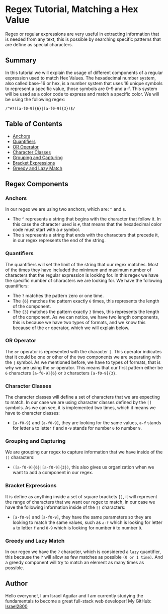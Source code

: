 # Regex Tutorial, Matching a Hex Value

Regex or regular expressions are very useful in extracting information that is needed from any text, this is possible by searching specific patterns that are define as special characters.

## Summary

In this tutorial we will explain the usage of different components of a regular expression used to match Hex Values. The hexadecimal number system, also called base-16 or hex, is a number system that uses 16 unique symbols to represent a specific value, those symbols are 0-9 and a-f. This system will be used as a color code to express and match a specific color. We will be using the following regex:
```
/^#?([a-f0-9]{6}|[a-f0-9]{3})$/
```
## Table of Contents

- [Anchors](#anchors)
- [Quantifiers](#quantifiers)
- [OR Operator](#or-operator)
- [Character Classes](#character-classes)
- [Grouping and Capturing](#grouping-and-capturing)
- [Bracket Expressions](#bracket-expressions)
- [Greedy and Lazy Match](#greedy-and-lazy-match)

## Regex Components

### Anchors
In our regex we are using two anchors, which are:
`^` and `$`.
- The `^` represents a string that begins with the character that follow it. In this case the character used is `#`, that means that the hexadecimal color code must start with a `#` symbol.
- The `$` represents a string that ends with the characters that precede it, in our regex represents the end of the string.

### Quantifiers
The quantifiers will set the limit of the string that our regex matches. Most of the times they have included the minimum and maximum number of characters that the regular expression is looking for. In this regex we have the specific number of characters we are looking for. We have the following quantifiers:
- The `?` matches the pattern zero or one time.
- The `{6}` matches the pattern exactly `6` times, this represents the length of the component.
- The `{3}` matches the pattern exactly `3` times, this represents the length of the component.
As we can notice, we have two length components, this is because we have two types of formats, and we know this because of the `or` operator, which we will explain below.

### OR Operator
The `or` operator is represented with the character `|`. This operator indicates that it could be one or other of the two components we are separating with the `|` symbol. As we mentioned before, we have to types of formats, that is why we are using the `or` operator. This means that our first pattern either be `6` characters `[a-f0-9]{6}` or `3` characters `[a-f0-9]{3}`.

### Character Classes
The character classes will define a set of characters that we are expecting to match. In our case we are using character classes defined by the `[]` symbols. As we can see, it is implemented two times, which it means we have to character classes:
- `[a-f0-9]` and `[a-f0-9]`, they are looking for the same values, `a-f` stands for letter `a` to letter `f` and `0-9` stands for number `0` to number `9`.

### Grouping and Capturing
We are grouping our regex to capture information that we have inside of the `()` characters: 
- `([a-f0-9]{6}|[a-f0-9]{3})`, this also gives us organization when we want to add a component in our regex.

### Bracket Expressions
It is define as anything inside a set of square brackets `[]`, it will represent the range of characters that we want our regex to match, in our case we have the following information inside of the `[]` characters:
- `[a-f0-9]` and `[a-f0-9]`, they have the same parameters so they are looking to match the same values, such as `a-f` which is looking for letter `a` to letter `f` and `0-9` which is looking for number `0` to number `9`.

### Greedy and Lazy Match
In our regex we have the `?` character, which is considered a `lazy` quantifier, this because the `?` will allow as few matches as possible `(0 or 1 time)`. And a greedy component will try to match an element as many times as possible.

## Author
Hello everyone!, I am Israel Aguilar and I am currently studying the fundamentals to become a great full-stack web developer!
My GitHub: [Israel2800](https://github.com/Israel2800)